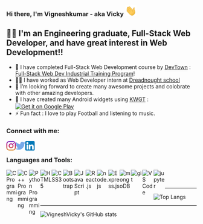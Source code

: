 ### Hi there, I'm Vigneshkumar - aka Vicky <img src="https://raw.githubusercontent.com/PriyaBihani/PriyaBihani/main/wave.gif" width="30px">

## 👨‍🎓 I'm an Engineering graduate, Full-Stack Web Developer, and have great interest in Web Development!!

- 📖 I have completed Full-Stack Web Development course by [DevTown](https://www.devtown.in/) : [Full-Stack Web Dev Industrial Training Program][course]!
- 👨‍💻 I have worked as Web Developer intern at [Dreadnought school](https://dreadnought.school/)
- 👯 I’m looking forward to create many awesome projects and colobrate with other amazing developers.
- 📱 I have created many Android widgets using [KWGT](https://play.google.com/store/apps/details?id=org.kustom.widget&hl=en_IN&gl=US) : <a href='https://play.google.com/store/apps/dev?id=5597854943914621048&pcampaignid=pcampaignidMKT-Other-global-all-co-prtnr-py-PartBadge-Mar2515-1'><img width="150px" align="center" alt='Get it on Google Play' src='https://play.google.com/intl/en_us/badges/static/images/badges/en_badge_web_generic.png'/></a>
- ⚡ Fun fact : I love to play Football and listening to music.

### Connect with me:

[<img align="left" alt="vignesh_vicky__003 | Instagram" width="25px" src="assets\instagram.png" />][instagram]
[<img align="left" alt="VigneshVickyGVK | Twitter" width="25px" src="assets\twitter.png" />][twitter]
[<img align="left" alt="VigneshkumarG | LinkedIn" width="25px" src="assets\linkedin.png" />][linkedin]

<br />

### Languages and Tools:

<img align="left" alt="C Programming" width="30px" src="https://cdn.jsdelivr.net/gh/devicons/devicon/icons/c/c-original.svg" />
<img align="left" alt="C++ Programming" width="30px" src="https://cdn.jsdelivr.net/gh/devicons/devicon/icons/cplusplus/cplusplus-original.svg" />
<img align="left" alt="Python Programming" width="30px" src="https://cdn.jsdelivr.net/gh/devicons/devicon/icons/python/python-original.svg" />
<img align="left" alt="HTML5" width="30px" src="https://cdn.jsdelivr.net/gh/devicons/devicon/icons/html5/html5-original.svg" />
<img align="left" alt="CSS3" width="30px" src="https://cdn.jsdelivr.net/gh/devicons/devicon/icons/css3/css3-original.svg" />
<img align="left" alt="Bootstrap" width="30px" src="https://cdn.jsdelivr.net/gh/devicons/devicon/icons/bootstrap/bootstrap-original.svg" />
<img align="left" alt="JavaScript" width="30px" src="https://cdn.jsdelivr.net/gh/devicons/devicon/icons/javascript/javascript-original.svg" />
<img align="left" alt="React.js" width="30px" src="https://cdn.jsdelivr.net/gh/devicons/devicon/icons/react/react-original.svg" />
<img align="left" alt="node.js" width="30px" src="https://cdn.jsdelivr.net/gh/devicons/devicon/icons/nodejs/nodejs-original-wordmark.svg" />
<img align="left" alt="Express.js" width="30px" src="https://cdn.jsdelivr.net/gh/devicons/devicon/icons/express/express-original-wordmark.svg" />
<img align="left" alt="mongoDB" width="30px" src="https://cdn.jsdelivr.net/gh/devicons/devicon/icons/mongodb/mongodb-original-wordmark.svg" />
<img align="left" alt="git" width="30px" src="https://cdn.jsdelivr.net/gh/devicons/devicon/icons/git/git-original.svg" />
<img align="left" alt="VS Code" width="30px" src="https://cdn.jsdelivr.net/gh/devicons/devicon/icons/vscode/vscode-original-wordmark.svg" />
<img align="left" alt="jupyter" width="30px" src="https://cdn.jsdelivr.net/gh/devicons/devicon/icons/jupyter/jupyter-original-wordmark.svg" />

<br />
<br />

---

![Top Langs](https://github-readme-stats.vercel.app/api/top-langs/?username=VigneshVicky003&title_color=8a2be2&text_color=ffffff&bg_color=202020&border_color=404040)

---

![VigneshVicky's GitHub stats](https://github-readme-stats.vercel.app/api?username=VigneshVicky003&show_icons=true&title_color=8a2be2&text_color=ffffff&bg_color=202020&border_color=404040&icon_color=8a2be2&hide=prs,issues)

[course]: https://www.devtown.in/product/full-stack-training-and-internship
[twitter]: https://twitter.com/VigneshVickyGVK
[instagram]: https://www.instagram.com/vignesh_vicky__003
[linkedin]: https://www.linkedin.com/in/vigneshkumarg
